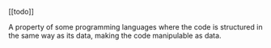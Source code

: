 [[todo]]

A property of some programming languages where the code is structured in the same way as its data, making the code manipulable as data.